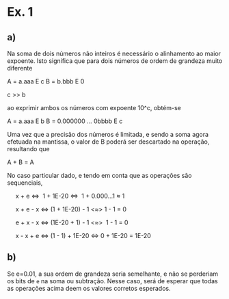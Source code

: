 # Ex. 1

## a)

Na soma de dois números não inteiros é necessário o alinhamento ao maior expoente. Isto significa que para dois números de ordem de grandeza muito diferente

A = a.aaa E c
B = b.bbb E 0

c >> b

ao exprimir ambos os números com expoente 10^c, obtém-se

A = a.aaa E b
B = 0.000000 ... 0bbbb E c

Uma vez que a precisão dos números é limitada, e sendo a soma agora efetuada na mantissa, o valor de B poderá ser descartado na operação, resultando que

A + B = A

No caso particular dado, e tendo em conta que as operações são sequenciais,

     x + e
<=>  1 + 1E-20
<=>  1 + 0.000...1 ≈ 1

     x + e - x
<=>  (1 + 1E-20) - 1
<≈>  1 - 1 = 0

     e + x - x
<=>  (1E-20 + 1) - 1
<≈>  1 - 1 = 0

     x - x + e
<=>  (1 - 1) + 1E-20
<=>  0 + 1E-20 = 1E-20

## b)

Se e=0.01, a sua ordem de grandeza seria semelhante, e não se perderiam os bits de `e` na soma ou subtração. Nesse caso, será de esperar que todas as operações acima deem os valores corretos esperados.
